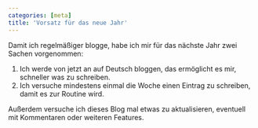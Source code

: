 ```yaml
---
categories: [meta]
title: 'Vorsatz für das neue Jahr'
---
```

Damit ich regelmäßiger blogge, habe ich mir für das nächste Jahr zwei Sachen vorgenommen:

1. Ich werde von jetzt an auf Deutsch bloggen, das ermöglicht es mir, schneller was zu schreiben.
2. Ich versuche mindestens einmal die Woche einen Eintrag zu schreiben, damit es zur Routine wird.

Außerdem versuche ich dieses Blog mal etwas zu aktualisieren, eventuell mit Kommentaren oder weiteren Features.